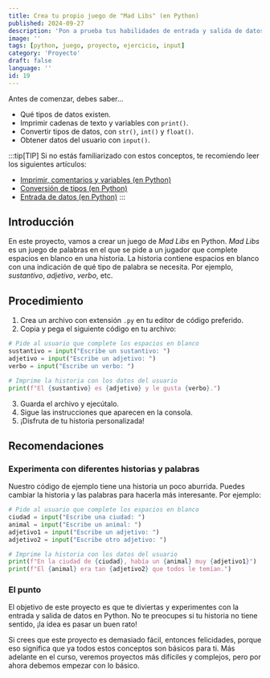 ```yaml
---
title: Crea tu propio juego de "Mad Libs" (en Python)
published: 2024-09-27
description: 'Pon a prueba tus habilidades de entrada y salida de datos en Python con este proyecto fácil.'
image: ''
tags: [python, juego, proyecto, ejercicio, input]
category: 'Proyecto'
draft: false 
language: ''
id: 19
---
```

Antes de comenzar, debes saber...
- Qué tipos de datos existen.
- Imprimir cadenas de texto y variables con `print()`.
- Convertir tipos de datos, con `str()`, `int()` y `float()`.
- Obtener datos del usuario con `input()`.

:::tip[TIP]
Si no estás familiarizado con estos conceptos, te recomiendo leer los siguientes artículos:
- [Imprimir, comentarios y variables (en Python)](/grupo932/posts/comments-and-variables-in-python/)
- [Conversión de tipos (en Python)](/grupo932/posts/type-casting-in-python/)
- [Entrada de datos (en Python)](/grupo932/posts/input-in-python/)
:::
## Introducción
En este proyecto, vamos a crear un juego de *Mad Libs* en Python. *Mad Libs* es un juego de palabras en el que se pide a un jugador que complete espacios en blanco en una historia. La historia contiene espacios en blanco con una indicación de qué tipo de palabra se necesita. Por ejemplo, *sustantivo*, *adjetivo*, *verbo*, etc.
## Procedimiento
1. Crea un archivo con extensión `.py` en tu editor de código preferido.
2. Copia y pega el siguiente código en tu archivo:
```python
# Pide al usuario que complete los espacios en blanco
sustantivo = input("Escribe un sustantivo: ")
adjetivo = input("Escribe un adjetivo: ")
verbo = input("Escribe un verbo: ")

# Imprime la historia con los datos del usuario
print(f"El {sustantivo} es {adjetivo} y le gusta {verbo}.")
```
3. Guarda el archivo y ejecútalo.
4. Sigue las instrucciones que aparecen en la consola.
5. ¡Disfruta de tu historia personalizada!
## Recomendaciones
### Experimenta con diferentes historias y palabras
Nuestro código de ejemplo tiene una historia un poco aburrida. Puedes cambiar la historia y las palabras para hacerla más interesante. Por ejemplo:
```python
# Pide al usuario que complete los espacios en blanco
ciudad = input("Escribe una ciudad: ")
animal = input("Escribe un animal: ")
adjetivo1 = input("Escribe un adjetivo: ")
adjetivo2 = input("Escribe otro adjetivo: ")

# Imprime la historia con los datos del usuario
print(f"En la ciudad de {ciudad}, había un {animal} muy {adjetivo1}")
print(f"El {animal} era tan {adjetivo2} que todos le temían.")
```
### El punto
El objetivo de este proyecto es que te diviertas y experimentes con la entrada y salida de datos en Python. No te preocupes si tu historia no tiene sentido, ¡la idea es pasar un buen rato!

Si crees que este proyecto es demasiado fácil, entonces felicidades, porque eso significa que ya todos estos conceptos son básicos para ti. Más adelante en el curso, veremos proyectos más difíciles y complejos, pero por ahora debemos empezar con lo básico.
